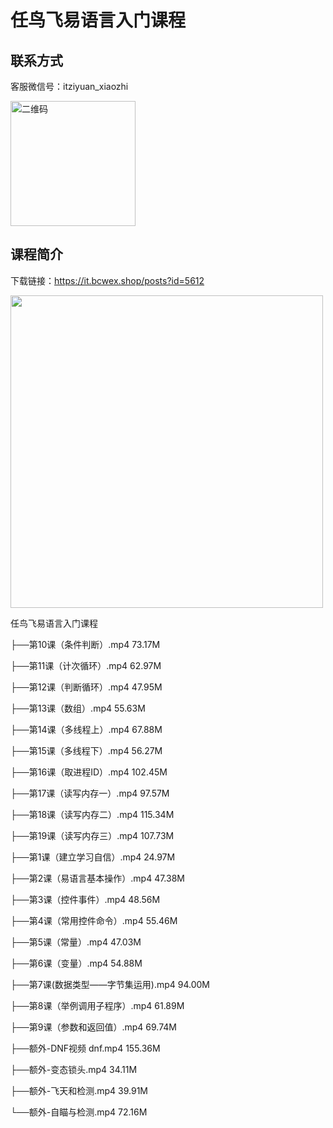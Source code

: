 # 任鸟飞易语言入门课程

## 联系方式

客服微信号：itziyuan_xiaozhi

<img src="https://ziyuanyun.oss-cn-guangzhou.aliyuncs.com/common/20240614073449/666b82192834a.jpg" width="200" height="200" alt="二维码">

## 课程简介

下载链接：https://it.bcwex.shop/posts?id=5612

<img src="https://ziyuanyun.oss-cn-guangzhou.aliyuncs.com/yun/20241201163433/674c1f9931678.jpg" width="500" alt="">

  任鸟飞易语言入门课程



 ├──第10课（条件判断）.mp4 73.17M

 ├──第11课（计次循环）.mp4 62.97M

 ├──第12课（判断循环）.mp4 47.95M

 ├──第13课（数组）.mp4 55.63M

 ├──第14课（多线程上）.mp4 67.88M

 ├──第15课（多线程下）.mp4 56.27M

 ├──第16课（取进程ID）.mp4 102.45M

 ├──第17课（读写内存一）.mp4 97.57M

 ├──第18课（读写内存二）.mp4 115.34M

 ├──第19课（读写内存三）.mp4 107.73M

 ├──第1课（建立学习自信）.mp4 24.97M

 ├──第2课（易语言基本操作）.mp4 47.38M

 ├──第3课（控件事件）.mp4 48.56M

 ├──第4课（常用控件命令）.mp4 55.46M

 ├──第5课（常量）.mp4 47.03M

 ├──第6课（变量）.mp4 54.88M

 ├──第7课(数据类型——字节集运用).mp4 94.00M

 ├──第8课（举例调用子程序）.mp4 61.89M

 ├──第9课（参数和返回值）.mp4 69.74M

 ├──额外-DNF视频 dnf.mp4 155.36M

 ├──额外-变态锁头.mp4 34.11M

 ├──额外-飞天和检测.mp4 39.91M

 └──额外-自瞄与检测.mp4 72.16M

  